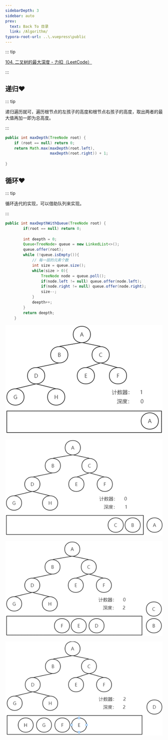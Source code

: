 ```yaml
---
sidebarDepth: 3
sidebar: auto
prev:
  text: Back To 目录
  link: /Algorithm/
typora-root-url: ..\.vuepress\public
---
```




::: tip

[104. 二叉树的最大深度 - 力扣（LeetCode）](https://leetcode.cn/problems/maximum-depth-of-binary-tree/)



:::



## 递归❤️

::: tip

递归遍历就可，遍历根节点的左孩子的高度和根节点右孩子的高度，取出两者的最大值再加一即为总高度。

:::

```java
public int maxDepth(TreeNode root) {
    if (root == null) return 0;
    return Math.max(maxDepth(root.left),
                    maxDepth(root.right)) + 1;

}
```



## 循环❤️

::: tip

循环迭代的实现，可以借助队列来实现。

:::

```java
public int maxDepthWithQueue(TreeNode root) {
        if(root == null) return 0;

        int deepth = 0;
        Queue<TreeNode> queue = new LinkedList<>();
        queue.offer(root);
        while (!queue.isEmpty()){
            // 每一层的元素个数
            int size = queue.size();
            while(size > 0){
                TreeNode node = queue.poll();
                if(node.left != null) queue.offer(node.left);
                if(node.right != null) queue.offer(node.right);
                size--;
            }
            deepth++;
        }
        return deepth;
    }
```

![image-20220814192448285](/images/algorithm/image-20220814192448285.png)

![image-20220814192527335](/images/algorithm/image-20220814192527335.png)

![image-20220814192552366](/images/algorithm/image-20220814192552366.png)

![image-20220814192620785](/images/algorithm/image-20220814192620785.png)